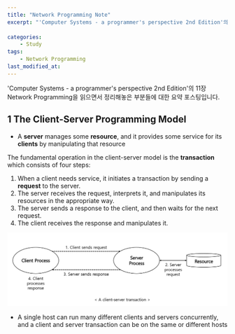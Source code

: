 ```yaml
---
title: "Network Programming Note"
excerpt: "'Computer Systems - a programmer's perspective 2nd Edition'의 11장 Network Programming을 읽으면서 정리해놓은 부분들에 대한 요약 포스팅"

categories:
    - Study
tags:
    - Network Programming
last_modified_at:
---
```


'Computer Systems - a programmer's perspective 2nd Edition'의 11장 Network Programming을 읽으면서 정리해놓은 부분들에 대한 요약 포스팅입니다.


## 1 The Client-Server Programming Model
- A **server** manages some **resource**, and it provides some service for its **clients** by manipulating that resource

The fundamental operation in the client-server model is the **transaction** which consists of four steps:
1. When a client needs service, it initiates a transaction by sending a **request** to the server.
2. The server receives the request, interprets it, and manipulates its resources in the appropriate way.
3. The server sends a response to the client, and then waits for the next request.
4. The client receives the response and manipulates it.

![A Client-Server Transaction](/Images/Client_Server_Transaction.JPG)

- A single host can run many different clients and servers concurrently, and a client and server transaction can be on the same or different hosts